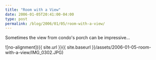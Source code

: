 ```yaml
---
title: "Room with a View"
date: 2006-01-05T20:41:00-04:00
type: post
permalink: /blog/2006/01/05/room-with-a-view/
---
```

Sometimes the view from condo's porch can be impressive... 

![no-alignment]({{ site.url }}{{ site.baseurl }}/assets/2006-01-05-room-with-a-view/IMG_0302.JPG)

